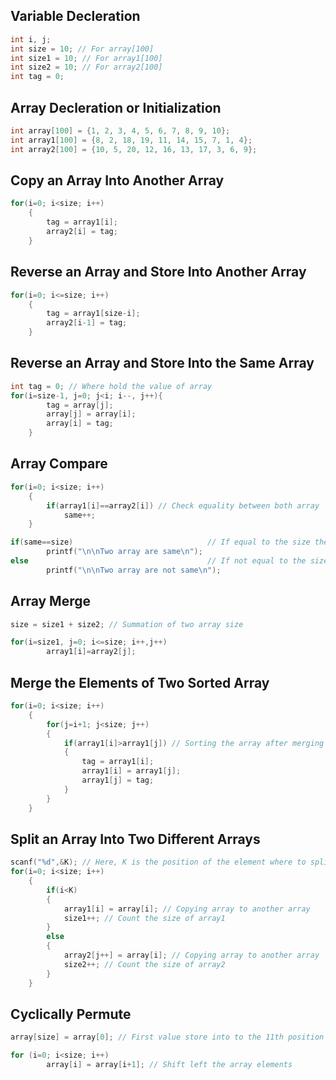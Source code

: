 
## Variable Decleration
```c
int i, j;
int size = 10; // For array[100]
int size1 = 10; // For array1[100]
int size2 = 10; // For array2[100]
int tag = 0;
```
## Array Decleration or Initialization
```c
int array[100] = {1, 2, 3, 4, 5, 6, 7, 8, 9, 10};
int array1[100] = {8, 2, 18, 19, 11, 14, 15, 7, 1, 4};
int array2[100] = {10, 5, 20, 12, 16, 13, 17, 3, 6, 9};
```
## Copy an Array Into Another Array
```c
for(i=0; i<size; i++)
    {
        tag = array1[i];
        array2[i] = tag;
    }
```
## Reverse an Array and Store Into Another Array
```c
for(i=0; i<=size; i++)
    {
        tag = array1[size-i];
        array2[i-1] = tag;
    }
```
## Reverse an Array and Store Into the Same Array
```c
int tag = 0; // Where hold the value of array
for(i=size-1, j=0; j<i; i--, j++){
        tag = array[j];
        array[j] = array[i];
        array[i] = tag;
    }
```
## Array Compare
```c
for(i=0; i<size; i++)
    {
        if(array1[i]==array2[i]) // Check equality between both array
            same++;
    }

if(same==size)                              // If equal to the size then print same
        printf("\n\nTwo array are same\n");
else                                        // If not equal to the size then print not same
        printf("\n\nTwo array are not same\n");
```
## Array Merge
```c
size = size1 + size2; // Summation of two array size

for(i=size1, j=0; i<=size; i++,j++)
        array1[i]=array2[j];
```
## Merge the Elements of Two Sorted Array
```c
for(i=0; i<size; i++)
    {
        for(j=i+1; j<size; j++)
        {
            if(array1[i]>array1[j]) // Sorting the array after merging
            {
                tag = array1[i];
                array1[i] = array1[j];
                array1[j] = tag;
            }
        }
    }
```
## Split an Array Into Two Different Arrays
```c
scanf("%d",&K); // Here, K is the position of the element where to split the array
for(i=0; i<size; i++)
    {
        if(i<K)
        {
            array1[i] = array[i]; // Copying array to another array
            size1++; // Count the size of array1
        }
        else
        {
            array2[j++] = array[i]; // Copying array to another array
            size2++; // Count the size of array2
        }
    }
```
## Cyclically Permute
```c
array[size] = array[0]; // First value store into to the 11th position

for (i=0; i<size; i++)
        array[i] = array[i+1]; // Shift left the array elements
```
